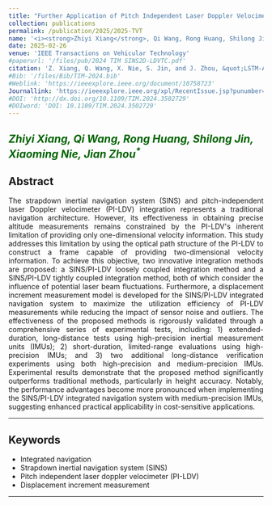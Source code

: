 ```yaml
---
title: "Further Application of Pitch Independent Laser Doppler Velocimeter in Land Vehicle Autonomous Navigation"
collection: publications
permalink: /publication/2025/2025-TVT
name: '<i><strong>Zhiyi Xiang</strong>, Qi Wang, Rong Huang, Shilong Jin, Xiaoming Nie, Jian Zhou<sup>*</sup></i>'
date: 2025-02-26
venue: 'IEEE Transactions on Vehicular Technology'
#paperurl: '/files/pub/2024 TIM SINS2D-LDVTC.pdf'
citation: 'Z. Xiang, Q. Wang, X. Nie, S. Jin, and J. Zhou, &quot;LSTM-Assisted SINS/2D-LDV Tightly Coupled Integration Approach Using Local Outlier Factor and Adaptive Filter,&quot; <i>IEEE. Trans. Instrum. Mea</i>, vol. 74, p. 1-15, 2025.'
#Bib: '/files/Bib/TIM-2024.bib'
#Weblink: 'https://ieeexplore.ieee.org/document/10758723'
Journallink: 'https://ieeexplore.ieee.org/xpl/RecentIssue.jsp?punumber=25'
#DOI: 'http://dx.doi.org/10.1109/TIM.2024.3502729'
#DOIword: 'DOI: 10.1109/TIM.2024.3502729'
---
```


<font color="#006400"><i><strong>Zhiyi Xiang</strong>, Qi Wang, Rong Huang, Shilong Jin, Xiaoming Nie, Jian Zhou<sup>*</sup></i></font>
------

**Abstract**
------
<p style="text-align:justify; text-justify:inter-ideograph;">
The strapdown inertial navigation system (SINS) and pitch-independent laser Doppler velocimeter (PI-LDV) integration represents a traditional navigation architecture. However, its effectiveness in obtaining precise altitude measurements remains constrained by the PI-LDV's inherent limitation of providing only one-dimensional velocity information. This study addresses this limitation by using the optical path structure of the PI-LDV to construct a frame capable of providing two-dimensional velocity information. To achieve this objective, two innovative integration methods are proposed: a SINS/PI-LDV loosely coupled integration method and a SINS/PI-LDV tightly coupled integration method, both of which consider the influence of potential laser beam fluctuations. Furthermore, a displacement increment measurement model is developed for the SINS/PI-LDV integrated navigation system to maximize the utilization efficiency of PI-LDV measurements while reducing the impact of sensor noise and outliers. The effectiveness of the proposed methods is rigorously validated through a comprehensive series of experimental tests, including: 1) extended-duration, long-distance tests using high-precision inertial measurement units (IMUs); 2) short-duration, limited-range evaluations using high-precision IMUs; and 3) two additional long-distance verification experiments using both high-precision and medium-precision IMUs. Experimental results demonstrate that the proposed method significantly outperforms traditional methods, particularly in height accuracy. Notably, the performance advantages become more pronounced when implementing the SINS/PI-LDV integrated navigation system with medium-precision IMUs, suggesting enhanced practical applicability in cost-sensitive applications.
</p>

------

**Keywords**
------
- Integrated navigation
- Strapdown inertial navigation system (SINS)
- Pitch independent laser doppler velocimeter (PI-LDV)
- Displacement increment measurement

------